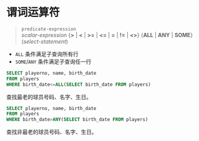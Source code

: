 # 谓词运算符

> `predicate-expression`  
*scalar-expression* {**>** | **<** | **>=** | **<=** | **=** | **!=** | **<>**} {**ALL** | **ANY** | **SOME**} (*select-statement*)

- `ALL`	条件满足子查询所有行
- `SOME`/`ANY`	条件满足子查询任一行

``` SQL
SELECT playerno, name, birth_date
FROM players
WHERE birth_date<=ALL(SELECT birth_date FROM players)
```
查找最老的球员号码、名字、生日。

``` SQL
SELECT playerno, name, birth_date
FROM players
WHERE birth_date>ANY(SELECT birth_date FROM players)
```
查找非最老的球员号码、名字、生日。
